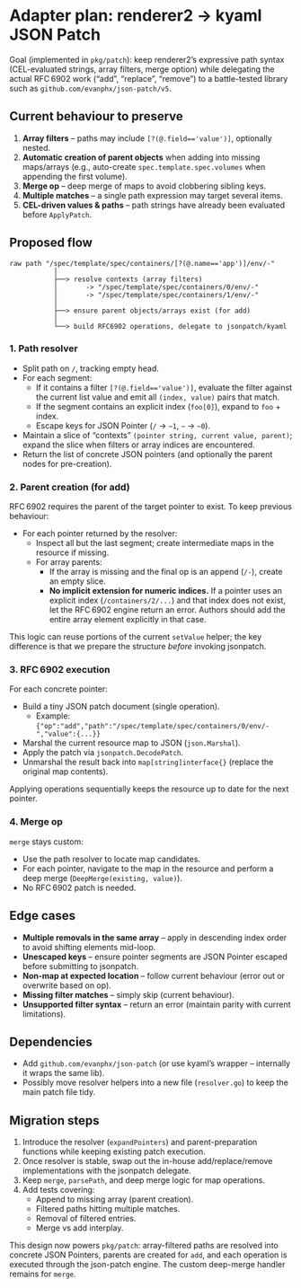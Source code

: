 # Adapter plan: renderer2 → kyaml JSON Patch

Goal (implemented in `pkg/patch`): keep renderer2’s expressive path syntax (CEL-evaluated strings, array filters, merge option) while delegating the actual RFC 6902 work (“add”, “replace”, “remove”) to a battle-tested library such as `github.com/evanphx/json-patch/v5`.

## Current behaviour to preserve

1. **Array filters** – paths may include `[?(@.field=='value')]`, optionally nested.
2. **Automatic creation of parent objects** when adding into missing maps/arrays (e.g., auto-create `spec.template.spec.volumes` when appending the first volume).
3. **Merge op** – deep merge of maps to avoid clobbering sibling keys.
4. **Multiple matches** – a single path expression may target several items.
5. **CEL-driven values & paths** – path strings have already been evaluated before `ApplyPatch`.

## Proposed flow

```
raw path "/spec/template/spec/containers/[?(@.name=='app')]/env/-"
           │
           ├──> resolve contexts (array filters)
           │       -> "/spec/template/spec/containers/0/env/-"
           │       -> "/spec/template/spec/containers/1/env/-"
           │
           ├──> ensure parent objects/arrays exist (for add)
           │
           └──> build RFC6902 operations, delegate to jsonpatch/kyaml
```

### 1. Path resolver

- Split path on `/`, tracking empty head.
- For each segment:
  - If it contains a filter `[?(@.field=='value')]`, evaluate the filter against the current list value and emit all `(index, value)` pairs that match.
  - If the segment contains an explicit index (`foo[0]`), expand to `foo` + index.
  - Escape keys for JSON Pointer (`/` → `~1`, `~` → `~0`).
- Maintain a slice of “contexts” `(pointer string, current value, parent)`; expand the slice when filters or array indices are encountered.
- Return the list of concrete JSON pointers (and optionally the parent nodes for pre-creation).

### 2. Parent creation (for add)

RFC 6902 requires the parent of the target pointer to exist. To keep previous behaviour:

- For each pointer returned by the resolver:
  - Inspect all but the last segment; create intermediate maps in the resource if missing.
  - For array parents:
    - If the array is missing and the final op is an append (`/-`), create an empty slice.
    - **No implicit extension for numeric indices.** If a pointer uses an explicit index (`/containers/2/...`) and that index does not exist, let the RFC 6902 engine return an error. Authors should add the entire array element explicitly in that case.

This logic can reuse portions of the current `setValue` helper; the key difference is that we prepare the structure *before* invoking jsonpatch.

### 3. RFC 6902 execution

For each concrete pointer:

- Build a tiny JSON patch document (single operation).
  - Example: `{"op":"add","path":"/spec/template/spec/containers/0/env/-","value":{...}}`
- Marshal the current resource map to JSON (`json.Marshal`).
- Apply the patch via `jsonpatch.DecodePatch`.
- Unmarshal the result back into `map[string]interface{}` (replace the original map contents).

Applying operations sequentially keeps the resource up to date for the next pointer.

### 4. Merge op

`merge` stays custom:

- Use the path resolver to locate map candidates.
- For each pointer, navigate to the map in the resource and perform a deep merge (`DeepMerge(existing, value)`).
- No RFC 6902 patch is needed.

## Edge cases

- **Multiple removals in the same array** – apply in descending index order to avoid shifting elements mid-loop.
- **Unescaped keys** – ensure pointer segments are JSON Pointer escaped before submitting to jsonpatch.
- **Non-map at expected location** – follow current behaviour (error out or overwrite based on op).
- **Missing filter matches** – simply skip (current behaviour).
- **Unsupported filter syntax** – return an error (maintain parity with current limitations).

## Dependencies

- Add `github.com/evanphx/json-patch` (or use kyaml’s wrapper – internally it wraps the same lib).
- Possibly move resolver helpers into a new file (`resolver.go`) to keep the main patch file tidy.

## Migration steps

1. Introduce the resolver (`expandPointers`) and parent-preparation functions while keeping existing patch execution.
2. Once resolver is stable, swap out the in-house add/replace/remove implementations with the jsonpatch delegate.
3. Keep `merge`, `parsePath`, and deep merge logic for map operations.
4. Add tests covering:
   - Append to missing array (parent creation).
   - Filtered paths hitting multiple matches.
   - Removal of filtered entries.
   - Merge vs add interplay.

This design now powers `pkg/patch`: array-filtered paths are resolved into concrete JSON Pointers, parents are created for `add`, and each operation is executed through the json-patch engine. The custom deep-merge handler remains for `merge`.
